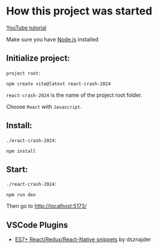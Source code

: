 # How this project was started

[YouTube tutorial](https://www.youtube.com/watch?v=LDB4uaJ87e0&)

Make sure you have [Node.js](https://nodejs.org/) installed

## Initialize project:

`project root`:
``` shell
npm create vite@latest react-crash-2024
```

`react-crash-2024` is the name of the project root folder.

Choose `React` with `Javascript`.

## Install:

`./eract-crash-2024`:
``` shell
npm install
```

## Start:

`./react-crash-2024`:
``` shell
npm run dev
```
Then go to <http://localhost:5173/>

## VSCode Plugins

- [ES7+ React/Redux/React-Native snippets](https://marketplace.visualstudio.com/items?itemName=dsznajder.es7-react-js-snippets) by dsznajder